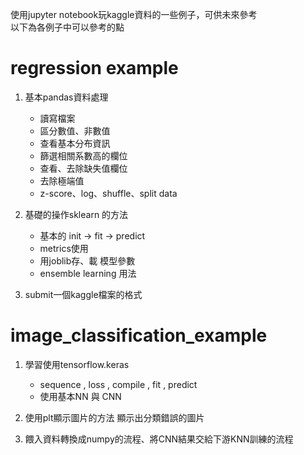 使用jupyter notebook玩kaggle資料的一些例子，可供未來參考  
以下為各例子中可以參考的點

# regression example
1. 基本pandas資料處理
   * 讀寫檔案
   * 區分數值、非數值
   * 查看基本分布資訊
   * 篩選相關系數高的欄位
   * 查看、去除缺失值欄位
   * 去除極端值
   * z-score、log、shuffle、split data 

2. 基礎的操作sklearn 的方法 
   * 基本的 init -> fit -> predict 
   * metrics使用
   * 用joblib存、載 模型參數  
   * ensemble learning 用法 

 3. submit一個kaggle檔案的格式 

# image_classification_example
1. 學習使用tensorflow.keras
   * sequence , loss , compile , fit , predict 
   * 使用基本NN 與 CNN  

2. 使用plt顯示圖片的方法 
   顯示出分類錯誤的圖片  

3. 餵入資料轉換成numpy的流程、將CNN結果交給下游KNN訓練的流程